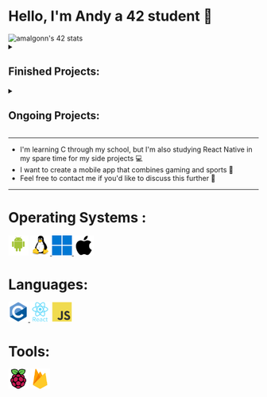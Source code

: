 # Hello, I'm Andy a 42 student 👋

<img src="https://badge.mediaplus.ma/darkblue/amalgonn?1337Badge=off&UM6P=off" alt="amalgonn's 42 stats"/> 

<details>
  <summary> <h2>Finished Projects: </h2> </summary>
    <li> 1st Circle :
      <img src="./badges/libftm.png"  title="libft: 125/100" length="100" width="100">
      <img src="./badges/get_next_linee.png"  title="get_next_line: 112/100" length="100" width="100">
      <img src="./badges/ft_printfe.png"  title="ft_printf: 100/100" length="100" width="100">
      <img src="./badges/born2berootm.png"  title="born2beroot: 125/100" length="100" width="100"> </br>
    <li>2nd Circle : 
      <img src="./badges/push_swape.png"  title="Push_swap: 100/100" length="100" width="100">
      <img src="./badges/pipexe.png"  title="Pipex: 116/125" length="100" width="100"> 
      <img src="./badges/so_longe.png"  title="so_long : 100/100" length="100" width="100"> </br>
    <li>3rd Circle : 
      <img src="./badges/minishelle.png"  title="Minishell : 101/100" length="100" width="100">
      <img src="./badges/philosopherse.png"  title="Philosophers : 100/100" length="100" width="100">
</details>

<details>
  <summary> <h2>Ongoing Projects: </h2></summary>
    <li> Project(s) :
      <img src="./badges/cppn.png"  title="cpp : incoming" length="100" width="100">
      <img src="./badges/netpracticen.png"  title="netpractice : incoming" length="100" width="100">
      <img src="./badges/cub3dn.png"  title="cub3d : incoming" length="100" width="100">
</details>

---
- I'm learning C through my school, but I'm also studying React Native in my spare time for my side projects 💻
- I want to create a mobile app that combines gaming and sports 📱
- Feel free to contact me if you'd like to discuss this further 💬
---

# Operating Systems :
<p align="left">
  <a href="https://developer.android.com" target="_blank" rel="noreferrer"> <img src="https://raw.githubusercontent.com/devicons/devicon/master/icons/android/android-original-wordmark.svg" alt="android" width="40" height="40"/></a>  
  <a href="https://www.linux.org/" target="_blank" rel="noreferrer"> <img src="https://raw.githubusercontent.com/devicons/devicon/master/icons/linux/linux-original.svg" alt="linux" width="40" height="40"/> </a>
  <a href="https://www.microsoft.com/fr-fr/windows?r=1" target="_blank" rel="noreferrer"> <img src="https://raw.githubusercontent.com/devicons/devicon/master/icons/windows11/windows11-original.svg" alt="windows" width="40" height="40"/> </a>
  <a href="https://www.apple.com/fr/store?afid=p238%7Cs05EVyND6-dc_mtid_187079nc38483_pcrid_693040424089_pgrid_16898309484_pntwk_g_pchan__pexid__ptid_kwd-10778630_&cid=aos-fr-kwgo-brand--slid--bran-product-" target="_blank" rel="noreferrer"> <img src="https://raw.githubusercontent.com/devicons/devicon/master/icons/apple/apple-original.svg" alt="linux" width="40" height="40"/> </a>
</p>

# Languages:
<p align="left"> 
  <a href="https://www.cprogramming.com/" target="_blank" rel="noreferrer"> <img src="https://raw.githubusercontent.com/devicons/devicon/master/icons/c/c-original.svg" alt="c" width="40" height="40"/> </a>
  <a href="https://reactnative.dev" target="_blank" rel="noreferrer"> <img src="https://raw.githubusercontent.com/devicons/devicon/master/icons/react/react-original-wordmark.svg" alt="react_native" width="40" height="40"/></a>
  <a href="https://developer.mozilla.org/fr/docs/Web/JavaScript" target="_blank" rel="noreferrer"> <img src="https://raw.githubusercontent.com/devicons/devicon/master/icons/javascript/javascript-original.svg" alt="react_native" width="40" height="40"/></a>
</p>

# Tools:
<p align="left">
  <a href="https://www.raspberrypi.com" target="_blank" rel="noreferrer"> <img src="https://raw.githubusercontent.com/devicons/devicon/master/icons/raspberrypi/raspberrypi-original.svg" alt="react_native" width="40" height="40"/></a>
  <a href="https://firebase.google.com" target="_blank" rel="noreferrer"> <img src="https://raw.githubusercontent.com/devicons/devicon/master/icons/firebase/firebase-original.svg" alt="react_native" width="40" height="40"/></a>
  
</p>
